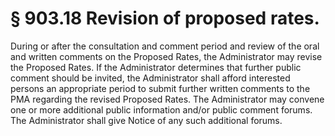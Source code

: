# § 903.18   Revision of proposed rates.

During or after the consultation and comment period and review of the oral and written comments on the Proposed Rates, the Administrator may revise the Proposed Rates. If the Administrator determines that further public comment should be invited, the Administrator shall afford interested persons an appropriate period to submit further written comments to the PMA regarding the revised Proposed Rates. The Administrator may convene one or more additional public information and/or public comment forums. The Administrator shall give Notice of any such additional forums.




